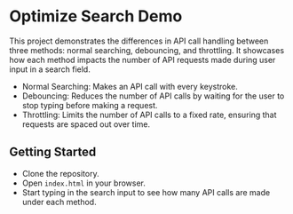 # Optimize Search Demo

This project demonstrates the differences in API call handling between three methods: normal searching, debouncing, and throttling. It showcases how each method impacts the number of API requests made during user input in a search field.

- Normal Searching: Makes an API call with every keystroke.
- Debouncing: Reduces the number of API calls by waiting for the user to stop typing before making a request.
- Throttling: Limits the number of API calls to a fixed rate, ensuring that requests are spaced out over time.

## Getting Started

- Clone the repository.
- Open `index.html` in your browser.
- Start typing in the search input to see how many API calls are made under each method.
